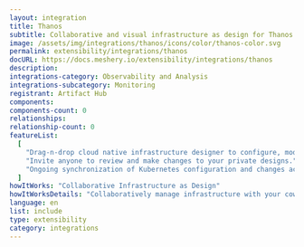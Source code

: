 ```yaml
---
layout: integration
title: Thanos
subtitle: Collaborative and visual infrastructure as design for Thanos
image: /assets/img/integrations/thanos/icons/color/thanos-color.svg
permalink: extensibility/integrations/thanos
docURL: https://docs.meshery.io/extensibility/integrations/thanos
description:
integrations-category: Observability and Analysis
integrations-subcategory: Monitoring
registrant: Artifact Hub
components:
components-count: 0
relationships:
relationship-count: 0
featureList:
  [
    "Drag-n-drop cloud native infrastructure designer to configure, model, and deploy your workloads.",
    "Invite anyone to review and make changes to your private designs.",
    "Ongoing synchronization of Kubernetes configuration and changes across any number of clusters.",
  ]
howItWorks: "Collaborative Infrastructure as Design"
howItWorksDetails: "Collaboratively manage infrastructure with your coworkers synchronously sharing the same designs."
language: en
list: include
type: extensibility
category: integrations
---
```

